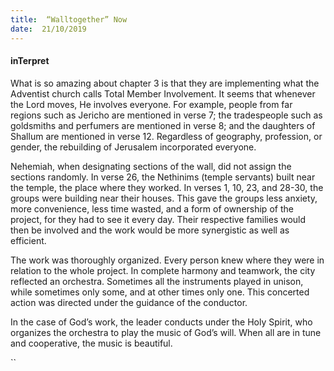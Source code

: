 ```yaml
---
title:  “Walltogether” Now
date:  21/10/2019
---
```


#### inTerpret

What is so amazing about chapter 3 is that they are implementing what the Adventist church calls Total Member Involvement. It seems that whenever the Lord moves, He involves everyone. For example, people from far regions such as Jericho are mentioned in verse 7; the tradespeople such as goldsmiths and perfumers are mentioned in verse 8; and the daughters of Shallum are mentioned in verse 12. Regardless of geography, profession, or gender, the rebuilding of Jerusalem incorporated everyone.

Nehemiah, when designating sections of the wall, did not assign the sections randomly. In verse 26, the Nethinims (temple servants) built near the temple, the place where they worked. In verses 1, 10, 23, and 28-30, the groups were building near their houses. This gave the groups less anxiety, more convenience, less time wasted, and a form of ownership of the project, for they had to see it every day. Their respective families would then be involved and the work would be more synergistic as well as efficient.

The work was thoroughly organized. Every person knew where they were in relation to the whole project. In complete harmony and teamwork, the city reflected an orchestra. Sometimes all the instruments played in unison, while sometimes only some, and at other times only one. This concerted action was directed under the guidance of the conductor.

In the case of God’s work, the leader conducts under the Holy Spirit, who organizes the orchestra to play the music of God’s will. When all are in tune and cooperative, the music is beautiful.

``